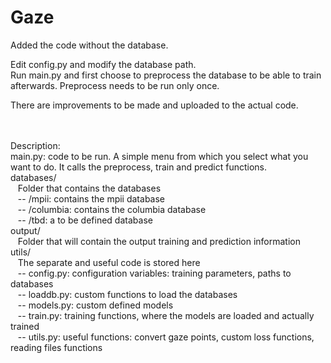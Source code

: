 # Gaze

Added the code without the database.  
  
Edit config.py and modify the database path.  
Run main.py and first choose to preprocess the database to be able to train afterwards. Preprocess needs to be run only once.
  
There are improvements to be made and uploaded to the actual code.  
  
   
      
Description:  
main.py: code to be run. A simple menu from which you select what you want to do. It calls the preprocess, train and predict functions.  
databases/  
   Folder that contains the databases  
   -- /mpii: contains the mpii database  
   -- /columbia: contains the columbia database  
   -- /tbd: a to be defined database  
output/  
   Folder that will contain the output training and prediction information  
utils/  
   The separate and useful code is stored here   
   -- config.py: configuration variables: training parameters, paths to databases  
   -- loaddb.py: custom functions to load the databases  
   -- models.py: custom defined models  
   -- train.py: training functions, where the models are loaded and actually trained  
   -- utils.py: useful functions: convert gaze points, custom loss functions, reading files functions  
 
